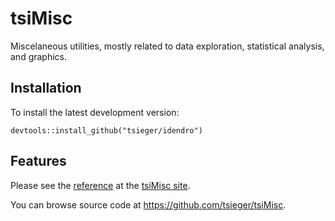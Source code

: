 # tsiMisc

Miscelaneous utilities, mostly related to data exploration, statistical analysis, and graphics.

## Installation

To install the latest development version: 

  `devtools::install_github("tsieger/idendro")`

## Features

Please see the [reference](https://tsieger.github.io/tsiMisc/reference/index.html) 
at the [tsiMisc site](https://tsieger.github.io/tsiMisc/).

You can browse source code at https://github.com/tsieger/tsiMisc.
